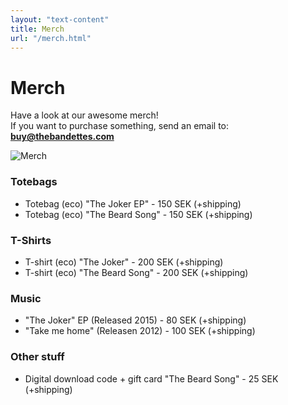 ```yaml
---
layout: "text-content"
title: Merch
url: "/merch.html"
---
```








# Merch

Have a look at our awesome merch!  
If you want to purchase something, send an email to: **buy@thebandettes.com**

![Merch](/images/Merch1.jpg)

### Totebags
- Totebag (eco) "The Joker EP" - 150 SEK   (+shipping)
- Totebag (eco) "The Beard Song" - 150 SEK (+shipping)

### T-Shirts
- T-shirt (eco) "The Joker" - 200 SEK      (+shipping)
- T-shirt (eco) "The Beard Song" - 200 SEK (+shipping)

### Music
- "The Joker" EP (Released 2015) - 80 SEK  (+shipping)
- "Take me home" (Releasen 2012) - 100 SEK (+shipping)

### Other stuff
- Digital download code + gift card "The Beard Song" - 25 SEK (+shipping)
